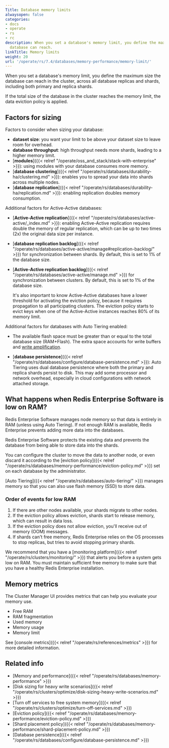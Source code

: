 ```yaml
---
Title: Database memory limits
alwaysopen: false
categories:
- docs
- operate
- rs
- rc
description: When you set a database's memory limit, you define the maximum size the
  database can reach.
linkTitle: Memory limits
weight: 20
url: '/operate/rs/7.4/databases/memory-performance/memory-limit/'
---
```

When you set a database's memory limit, you define the maximum size the
database can reach in the cluster, across all database replicas and
shards, including both primary and replica shards.

If the total size of the database in the cluster reaches the memory
limit, the data eviction policy is
applied.

## Factors for sizing

Factors to consider when sizing your database:

- **dataset size**: you want your limit to be above your dataset size to leave room for overhead.
- **database throughput**: high throughput needs more shards, leading to a higher memory limit.
- [**modules**]({{< relref "/operate/oss_and_stack/stack-with-enterprise" >}}): using modules with your database consumes more memory.
- [**database clustering**]({{< relref "/operate/rs/databases/durability-ha/clustering.md" >}}): enables you to spread your data into shards across multiple nodes.
- [**database replication**]({{< relref "/operate/rs/databases/durability-ha/replication.md" >}}): enabling replication doubles memory consumption.

Additional factors for Active-Active databases:

- [**Active-Active replication**]({{< relref "/operate/rs/databases/active-active/_index.md" >}}): enabling Active-Active replication requires double the memory of regular replication, which can be up to two times (2x) the original data size per instance.
- [**database replication backlog**]({{< relref "/operate/rs/databases/active-active/manage#replication-backlog/" >}}) for synchronization between shards. By default, this is set to 1% of the database size.
- [**Active-Active replication backlog**]({{< relref "/operate/rs/databases/active-active/manage.md" >}}) for synchronization between clusters. By default, this is set to 1% of the database size.

  It's also important to know Active-Active databases have a lower threshold for activating the eviction policy, because it requires propagation to all participating clusters. The eviction policy starts to evict keys when one of the Active-Active instances reaches 80% of its memory limit.

Additional factors for  databases with Auto Tiering enabled:

- The available flash space must be greater than or equal to the total database size (RAM+Flash). The extra space accounts for write buffers and [write amplification](https://en.wikipedia.org/wiki/Write_amplification).

- [**database persistence**]({{< relref "/operate/rs/databases/configure/database-persistence.md" >}}): Auto Tiering uses dual database persistence where both the primary and replica shards persist to disk. This may add some processor and network overhead, especially in cloud configurations with network attached storage.

## What happens when Redis Enterprise Software is low on RAM?

Redis Enterprise Software manages node memory so that data is entirely in RAM (unless using Auto Tiering). If not enough RAM is available, Redis Enterprise prevents adding more data into the databases.

Redis Enterprise Software protects the existing data and prevents the database from being able to store data into the shards.

You can configure the cluster to move the data to another node, or even discard it according to the [eviction policy]({{< relref "/operate/rs/databases/memory-performance/eviction-policy.md" >}}) set on each database by the administrator.

[Auto Tiering]({{< relref "/operate/rs/databases/auto-tiering/" >}})
manages memory so that you can also use flash memory (SSD) to store data.

### Order of events for low RAM

1. If there are other nodes available, your shards migrate to other nodes.
2. If the eviction policy allows eviction, shards start to release memory,
which can result in data loss.
3. If the eviction policy does not allow eviction, you'll receive
out of memory (OOM) messages.
4. If shards can't free memory, Redis Enterprise relies on the OS processes to stop replicas,
but tries to avoid stopping primary shards.

We recommend that you have a [monitoring platform]({{< relref "/operate/rs/clusters/monitoring/" >}}) that alerts you before a system gets low on RAM.
You must maintain sufficient free memory to make sure that you have a healthy Redis Enterprise installation.

## Memory metrics

The Cluster Manager UI provides metrics that can help you evaluate your memory use.

- Free RAM
- RAM fragmentation
- Used memory
- Memory usage
- Memory limit

See [console metrics]({{< relref "/operate/rs/references/metrics" >}}) for more detailed information.

## Related info

- [Memory and performance]({{< relref "/operate/rs/databases/memory-performance" >}})
- [Disk sizing for heavy write scenarios]({{< relref "/operate/rs/clusters/optimize/disk-sizing-heavy-write-scenarios.md" >}})
- [Turn off services to free system memory]({{< relref "/operate/rs/clusters/optimize/turn-off-services.md" >}})
- [Eviction policy]({{< relref "/operate/rs/databases/memory-performance/eviction-policy.md" >}})
- [Shard placement policy]({{< relref "/operate/rs/databases/memory-performance/shard-placement-policy.md" >}})
- [Database persistence]({{< relref "/operate/rs/databases/configure/database-persistence.md" >}})
